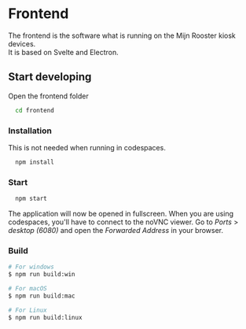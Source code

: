 
# Frontend

The frontend is the software what is running on the Mijn Rooster kiosk devices. \
It is based on Svelte and Electron.




## Start developing

Open the frontend folder

```bash
  cd frontend
```

### Installation
This is not needed when running in codespaces.

```bash
  npm install
```

### Start

```bash
  npm start
```

The application will now be opened in fullscreen. When you are using codespaces, you'll have to connect to the noVNC viewer. Go to _Ports_ > _desktop (6080)_ and open the _Forwarded Address_ in your browser.

### Build

```bash
# For windows
$ npm run build:win

# For macOS
$ npm run build:mac

# For Linux
$ npm run build:linux
```
    